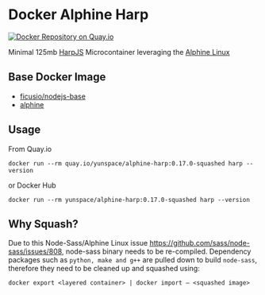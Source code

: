 # Docker Alphine Harp

[![Docker Repository on Quay.io](https://quay.io/repository/yunspace/alphine-harp/status "Docker Repository on Quay.io")](https://quay.io/repository/yunspace/alphine-harp)

Minimal 125mb [HarpJS](http://harpjs.com) Microcontainer leveraging the [Alphine Linux](https://github.com/gliderlabs/docker-alpine)

## Base Docker Image

* [ficusio/nodejs-base](https://registry.hub.docker.com/u/ficusio/nodejs-base/)
* [alphine](https://registry.hub.docker.com/_/alpine/)

## Usage

From Quay.io

    docker run --rm quay.io/yunspace/alphine-harp:0.17.0-squashed harp --version

or Docker Hub

    docker run --rm yunspace/alphine-harp:0.17.0-squashed harp --version

## Why Squash?

Due to this Node-Sass/Alphine Linux issue https://github.com/sass/node-sass/issues/808, node-sass binary needs to be re-compiled.
Dependency packages such as `python, make and g++` are pulled down to build `node-sass`, therefore they need to be cleaned up and squashed using:

    docker export <layered container> | docker import – <squashed image>
